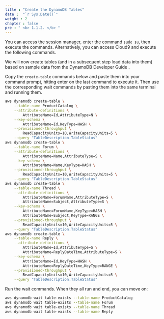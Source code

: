 ```yaml
---
title : "Create the DynamoDB Tables"
date :  "`r Sys.Date()`" 
weight : 2
chapter : false
pre : " <b> 1.1.2. </b> "
---
```

You can access the session manager, enter the command `sudo su`, then execute the commands. Alternatively, you can access Cloud9 and execute the following commands.

We will now create tables (and in a subsequent step load data into them) based on sample data from the DynamoDB Developer Guide .

Copy the `create-table` commands below and paste them into your command prompt, hitting enter on the last command to execute it. Then use the corresponding wait commands by pasting them into the same terminal and running them.

```bash
aws dynamodb create-table \
    --table-name ProductCatalog \
    --attribute-definitions \
        AttributeName=Id,AttributeType=N \
    --key-schema \
        AttributeName=Id,KeyType=HASH \
    --provisioned-throughput \
        ReadCapacityUnits=10,WriteCapacityUnits=5 \
    --query "TableDescription.TableStatus"
aws dynamodb create-table \
    --table-name Forum \
    --attribute-definitions \
        AttributeName=Name,AttributeType=S \
    --key-schema \
        AttributeName=Name,KeyType=HASH \
    --provisioned-throughput \
        ReadCapacityUnits=10,WriteCapacityUnits=5 \
    --query "TableDescription.TableStatus"
aws dynamodb create-table \
    --table-name Thread \
    --attribute-definitions \
        AttributeName=ForumName,AttributeType=S \
        AttributeName=Subject,AttributeType=S \
    --key-schema \
        AttributeName=ForumName,KeyType=HASH \
        AttributeName=Subject,KeyType=RANGE \
    --provisioned-throughput \
        ReadCapacityUnits=10,WriteCapacityUnits=5 \
    --query "TableDescription.TableStatus"
aws dynamodb create-table \
    --table-name Reply \
    --attribute-definitions \
        AttributeName=Id,AttributeType=S \
        AttributeName=ReplyDateTime,AttributeType=S \
    --key-schema \
        AttributeName=Id,KeyType=HASH \
        AttributeName=ReplyDateTime,KeyType=RANGE \
    --provisioned-throughput \
        ReadCapacityUnits=10,WriteCapacityUnits=5 \
    --query "TableDescription.TableStatus"
```

Run the wait commands. When they all run and end, you can move on:


```bash
aws dynamodb wait table-exists --table-name ProductCatalog
aws dynamodb wait table-exists --table-name Forum
aws dynamodb wait table-exists --table-name Thread
aws dynamodb wait table-exists --table-name Reply
```

